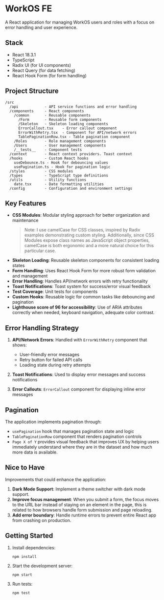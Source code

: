 # WorkOS FE

A React application for managing WorkOS users and roles with a focus on error handling and user experience.

## Stack

- React 18.3.1
- TypeScript
- Radix UI (for UI components)
- React Query (for data fetching)
- React Hook Form (for form handling)

## Project Structure

```
/src
  /api            - API service functions and error handling
  /components     - React components
    /common       - Reusable components
      /Form       - Reusable form components
      /Skeleton   - Skeleton loading components
      ErrorCallout.tsx    - Error callout component
      ErrorWithRetry.tsx  - Component for API/network errors
      TablePaginationRow.tsx - Table pagination component
    /Roles        - Role management components
    /Users        - User management components
    /__tests__    - Component tests
  /context        - React context providers. Toast context
  /hooks          - Custom React hooks
    useDebounce.ts - Hook for debouncing values
    usePagination.ts - Hook for pagination logic
  /styles         - CSS modules
  /types          - TypeScript type definitions
  /utils          - Utility functions
    date.tsx      - Date formatting utilities
  /config         - Configuration and environment settings
```

## Key Features

- **CSS Modules**: Modular styling approach for better organization and maintenance
  > Note: I use camelCase for CSS classes, inspired by Radix examples demonstrating custom styling. Additionally, since CSS Modules expose class names as JavaScript object properties, camelCase is both ergonomic and a more natural choice for this particular case.
- **Skeleton Loading**: Reusable skeleton components for consistent loading states
- **Form Handling**: Uses React Hook Form for more robust form validation and management
- **Error Handling**: Handles API/network errors with retry functionality
- **Toast Notifications**: Toast system for success/error visual feedback
- **Test Coverage**: Unit tests for components
- **Custom Hooks**: Reusable logic for common tasks like debouncing and pagination
- **Lighthouse score of 96 for accessibility**: Use of ARIA attributes correctly when needed, keyboard navigation, adequate color contrast.

## Error Handling Strategy

1. **API/Network Errors**: Handled with `ErrorWithRetry` component that shows:

   - User-friendly error messages
   - Retry button for failed API calls
   - Loading state during retry attempts

2. **Toast Notifications**: Used to display error messages and success notifications

3. **Error Callouts**: `ErrorCallout` component for displaying inline error messages

## Pagination

The application implements pagination through:

- `usePagination` hook that manages pagination state and logic
- `TablePaginationRow` component that renders pagination controls
- `Page X of Y` provides visual feedback that improves UX by helping users immediately understand where they are in the dataset and how much more data is available.

## Nice to Have

Improvements that could enhance the application:

1. **Dark Mode Support**: Implement a theme switcher with dark mode support.
2. **Improve focus management**: When you submit a form, the focus moves to the URL bar instead of staying on an element in the page, this is related to how browsers handle form submission and page reloading.
3. **Add error boundary**: Handle runtime errors to prevent entire React app from crashing on production.

## Getting Started

1. Install dependencies:

   ```
   npm install
   ```

2. Start the development server:

   ```
   npm start
   ```

3. Run tests:
   ```
   npm test
   ```
